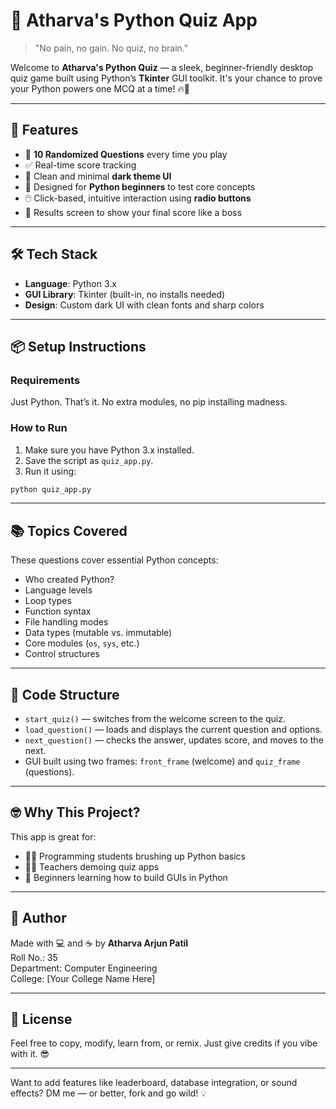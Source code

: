 
# 🧠 Atharva's Python Quiz App

> "No pain, no gain. No quiz, no brain."

Welcome to **Atharva's Python Quiz** — a sleek, beginner-friendly desktop quiz game built using Python’s **Tkinter** GUI toolkit. It's your chance to prove your Python powers one MCQ at a time! 🔥🐍

---

## 🚀 Features

- 🎯 **10 Randomized Questions** every time you play
- ✅ Real-time score tracking
- 🎨 Clean and minimal **dark theme UI**
- 🧠 Designed for **Python beginners** to test core concepts
- 🖱️ Click-based, intuitive interaction using **radio buttons**
- 🏁 Results screen to show your final score like a boss

---

## 🛠️ Tech Stack

- **Language**: Python 3.x  
- **GUI Library**: Tkinter (built-in, no installs needed)  
- **Design**: Custom dark UI with clean fonts and sharp colors

---

## 📦 Setup Instructions

### Requirements

Just Python. That’s it. No extra modules, no pip installing madness.

### How to Run

1. Make sure you have Python 3.x installed.
2. Save the script as `quiz_app.py`.
3. Run it using:

```bash
python quiz_app.py
```



---

## 📚 Topics Covered

These questions cover essential Python concepts:

- Who created Python?
- Language levels
- Loop types
- Function syntax
- File handling modes
- Data types (mutable vs. immutable)
- Core modules (`os`, `sys`, etc.)
- Control structures

---

## 🧩 Code Structure

- `start_quiz()` — switches from the welcome screen to the quiz.
- `load_question()` — loads and displays the current question and options.
- `next_question()` — checks the answer, updates score, and moves to the next.
- GUI built using two frames: `front_frame` (welcome) and `quiz_frame` (questions).

---

## 🤓 Why This Project?

This app is great for:

- 👨‍💻 Programming students brushing up Python basics
- 👩‍🏫 Teachers demoing quiz apps
- 👶 Beginners learning how to build GUIs in Python

---

## 🙌 Author

Made with 💻 and ☕ by **Atharva Arjun Patil**  
Roll No.: 35  
Department: Computer Engineering  
College: [Your College Name Here]

---

## 📜 License

Feel free to copy, modify, learn from, or remix. Just give credits if you vibe with it. 😎

---

Want to add features like leaderboard, database integration, or sound effects? DM me — or better, fork and go wild! 💡
